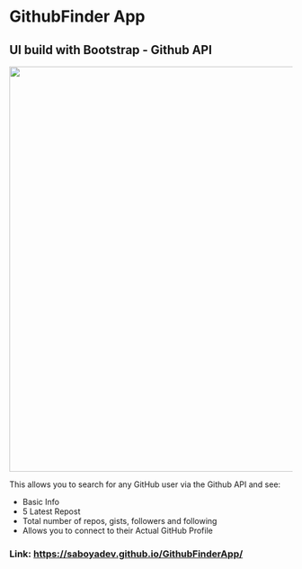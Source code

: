 # GithubFinder App 

## UI build with Bootstrap - Github API

<img src="https://saboya-dev-github.s3.amazonaws.com/Screen+Shot+2020-11-10+at+5.09.10+PM.png" width=720px/>

This allows you to search for any GitHub user via the Github API and see:
- Basic Info
- 5 Latest Repost
- Total number of repos, gists, followers and following
- Allows you to connect to their Actual GitHub Profile


### Link: https://saboyadev.github.io/GithubFinderApp/

